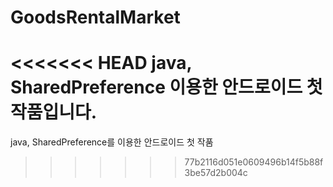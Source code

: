 # GoodsRentalMarket
<<<<<<< HEAD
java, SharedPreference 이용한 안드로이드 첫 작품입니다.
=======
java, SharedPreference를 이용한 안드로이드 첫 작품
>>>>>>> 77b2116d051e0609496b14f5b88f3be57d2b004c
